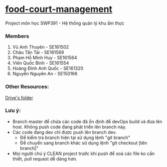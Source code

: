 ﻿# [food-court-management](http://13.215.207.31:8080)
  Project môn học SWP391 - Hệ thống quản lý khu ẩm thực
  
### Members
  1. Vũ Anh Thuyên - SE161502
  2. Châu Tấn Tài - SE161569
  3. Phạm Hồ Minh Huy - SE161564
  4. Viên Quốc Bình - SE161554
  5. Hoàng Đình Anh Quốc - SE161320
  6. Nguyễn Nguyên An - SE150166

### Other Resources:
  [Drive's folder](https://drive.google.com/drive/folders/1_WuyQYssM2AEVp5XTrDbah6VnuUgZ3sS)

### Lưu ý:
  - Branch master để chứa các code đã ổn định để devOps build và đưa lên host. Không push code đang phát triển lên branch này. 
  - Các code đang dev chỉ được push lên branch dev.
    - Để kiểm tra branch hiện tại sử dụng lệnh "git branch"
    - Để chuyển sang branch khác sử dụng lệnh "git checkout [tên branch]"
  - Mọi người chú ý CLEAN project trước khi push để xoá các file ko cần thiết, pull request dễ dàng hơn.
